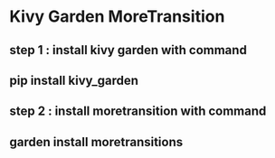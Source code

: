 # Kivy Garden MoreTransition

## step 1 : install kivy garden with command
## pip install kivy_garden

## step 2 : install moretransition with command
## garden install moretransitions
